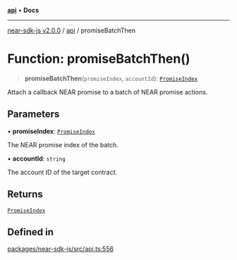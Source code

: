 [**api**](../README.md) • **Docs**

***

[near-sdk-js v2.0.0](../../packages.md) / [api](../README.md) / promiseBatchThen

# Function: promiseBatchThen()

> **promiseBatchThen**(`promiseIndex`, `accountId`): [`PromiseIndex`](../../utils/type-aliases/PromiseIndex.md)

Attach a callback NEAR promise to a batch of NEAR promise actions.

## Parameters

• **promiseIndex**: [`PromiseIndex`](../../utils/type-aliases/PromiseIndex.md)

The NEAR promise index of the batch.

• **accountId**: `string`

The account ID of the target contract.

## Returns

[`PromiseIndex`](../../utils/type-aliases/PromiseIndex.md)

## Defined in

[packages/near-sdk-js/src/api.ts:556](https://github.com/dim-daskalov/near-sdk-js/blob/747cef27e9ea5b250fe75696a18e61a74d9178c8/packages/near-sdk-js/src/api.ts#L556)
